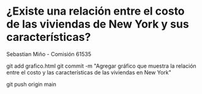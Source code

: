 # ¿Existe una relación entre el costo de las viviendas de New York y sus características?
Sebastian Miño - Comisión 61535

git add grafico.html
git commit -m "Agregar gráfico que muestra la relación entre el costo y las características de las viviendas en New York"

git push origin main
